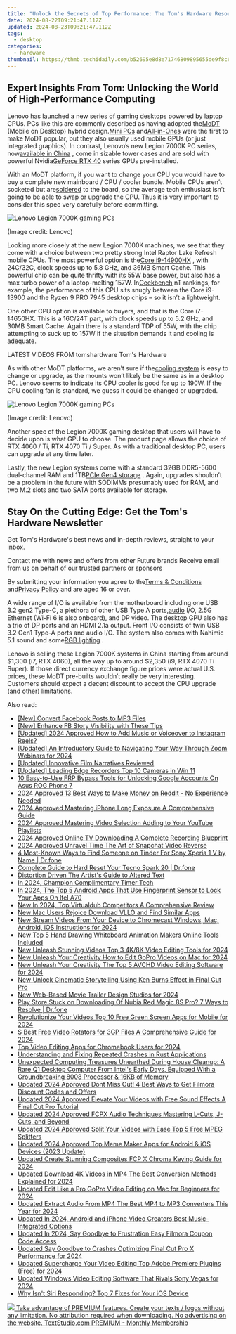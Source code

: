 ```yaml
---
title: "Unlock the Secrets of Top Performance: The Tom's Hardware Resource"
date: 2024-08-22T09:21:47.112Z
updated: 2024-08-23T09:21:47.112Z
tags:
  - desktop
categories:
  - hardware
thumbnail: https://thmb.techidaily.com/b52695e8d8e71746809895655de9f8c6acd7b0659cd0b84f4316b6b432fb112c.jpg
---
```


## Expert Insights From Tom: Unlocking the World of High-Performance Computing

Lenovo has launched a new series of gaming desktops powered by laptop CPUs. PCs like this are commonly described as having adopted the[MoDT](https://www.tomshardware.com/news/intel-raptor-lake-mobile-chips-get-soldered-to-micro-atx-motherboards) (Mobile on Desktop) hybrid design.[Mini PCs](https://www.tomshardware.com/desktops/mini-pcs/minisforum-atomman-g7-pt-touted-as-worlds-first-amd-advantage-mini-pc-packs-an-amd-r9-7945hx-and-rx-7600m-xt) and[All-in-Ones](https://www.tomshardware.com/tag/all-in-one-pcs) were the first to make MoDT popular, but they also usually used mobile GPUs (or just integrated graphics). In contrast, Lenovo’s new Legion 7000K PC series, now[available in China](https://shop-links.co/link/?exclusive=1&publisher_slug=itechdaily19598&url=https%3A%2F%2Fitem.lenovo.com.cn%2Fproduct%2F1037096.html) , come in sizable tower cases and are sold with powerful Nvidia[GeForce RTX 40](https://www.tomshardware.com/features/nvidia-ada-lovelace-and-geforce-rtx-40-series-everything-we-know) series GPUs pre-installed.

 With an MoDT platform, if you want to change your CPU you would have to buy a complete new mainboard / CPU / cooler bundle. Mobile CPUs aren’t socketed but are[soldered](https://www.tomshardware.com/best-picks/best-soldering-irons) to the board, so the average tech enthusiast isn’t going to be able to swap or upgrade the CPU. Thus it is very important to consider this spec very carefully before committing.

![Lenovo Legion 7000K gaming PCs](https://cdn.mos.cms.futurecdn.net/KiWmBjf3WBxdHs7uNFYu2U-320-80.jpg)

 (Image credit: Lenovo)

 Looking more closely at the new Legion 7000K machines, we see that they come with a choice between two pretty strong Intel Raptor Lake Refresh mobile CPUs. The most powerful option is the[Core i9-14900HX](https://www.tomshardware.com/pc-components/cpus/intel-unleashes-14th-gen-raptor-lake-refresh-hx-series-laptops-cpus-refreshed-chips-with-up-to-24-cores-58-ghz-boost-clock-and-192gb-ddr5-support) , with 24C/32C, clock speeds up to 5.8 GHz, and 36MB Smart Cache. This powerful chip can be quite thrifty with its 55W base power, but also has a max turbo power of a laptop-melting 157W. In[Geekbench](https://browser.geekbench.com/processor-benchmarks) nT rankings, for example, the performance of this CPU sits snugly between the Core i9-13900 and the Ryzen 9 PRO 7945 desktop chips – so it isn’t a lightweight.

 One other CPU option is available to buyers, and that is the Core i7-14650HX. This is a 16C/24T part, with clock speeds up to 5.2 GHz, and 30MB Smart Cache. Again there is a standard TDP of 55W, with the chip attempting to suck up to 157W if the situation demands it and cooling is adequate.

 LATEST VIDEOS FROM tomshardware Tom's Hardware

 As with other MoDT platforms, we aren’t sure if the[cooling system](https://www.tomshardware.com/reviews/best-cpu-coolers,4181.html) is easy to change or upgrade, as the mounts won’t likely be the same as in a desktop PC. Lenovo seems to indicate its CPU cooler is good for up to 190W. If the CPU cooling fan is standard, we guess it could be changed or upgraded.

![Lenovo Legion 7000K gaming PCs](https://cdn.mos.cms.futurecdn.net/KHmtZBvJU6LcChAReYSDBU-320-80.jpg)

 (Image credit: Lenovo)

 Another spec of the Legion 7000K gaming desktop that users will have to decide upon is what GPU to choose. The product page allows the choice of RTX 4060 / Ti, RTX 4070 Ti / Super. As with a traditional desktop PC, users can upgrade at any time later.

 Lastly, the new Legion systems come with a standard 32GB DDR5-5600 dual-channel RAM and 1TB[PCIe Gen4 storage](https://www.tomshardware.com/reviews/best-ssds,3891.html) . Again, upgrades shouldn’t be a problem in the future with SODIMMs presumably used for RAM, and two M.2 slots and two SATA ports available for storage.

## Stay On the Cutting Edge: Get the Tom's Hardware Newsletter

 Get Tom's Hardware's best news and in-depth reviews, straight to your inbox.

 Contact me with news and offers from other Future brands  Receive email from us on behalf of our trusted partners or sponsors

 By submitting your information you agree to the[Terms & Conditions](https://futureplc.com/terms-conditions/) and[Privacy Policy](https://futureplc.com/privacy-policy/) and are aged 16 or over.

 A wide range of I/O is available from the motherboard including one USB 3.2 gen2 Type-C, a plethora of other USB Type A ports,[audio](https://www.tomshardware.com/tag/audio) I/O, 2.5G Ethernet (Wi-Fi 6 is also onboard), and DP video. The desktop GPU also has a trio of DP ports and an HDMI 2.1a output. Front I/O consists of twin USB 3.2 Gen1 Type-A ports and audio I/O. The system also comes with Nahimic 5.1 sound and some[RGB lighting](https://www.tomshardware.com/news/windows-11-rgb-controls-native) .

 Lenovo is selling these Legion 7000K systems in China starting from around $1,300 (i7, RTX 4060), all the way up to around $2,350 (i9, RTX 4070 Ti Super). If those direct currency exchange figure prices were actual U.S. prices, these MoDT pre-builts wouldn’t really be very interesting. Customers should expect a decent discount to accept the CPU upgrade (and other) limitations.

<ins class="adsbygoogle"
     style="display:block"
     data-ad-format="autorelaxed"
     data-ad-client="ca-pub-7571918770474297"
     data-ad-slot="1223367746"></ins>



<ins class="adsbygoogle"
     style="display:block"
     data-ad-client="ca-pub-7571918770474297"
     data-ad-slot="8358498916"
     data-ad-format="auto"
     data-full-width-responsive="true"></ins>

<span class="atpl-alsoreadstyle">Also read:</span>
<div><ul>
<li><a href="https://facebook-video-content.techidaily.com/new-convert-facebook-posts-to-mp3-files/"><u>[New] Convert Facebook Posts to MP3 Files</u></a></li>
<li><a href="https://facebook-clips.techidaily.com/new-enhance-fb-story-visibility-with-these-tips/"><u>[New] Enhance FB Story Visibility with These Tips</u></a></li>
<li><a href="https://instagram-video-recordings.techidaily.com/updated-2024-approved-how-to-add-music-or-voiceover-to-instagram-reels/"><u>[Updated] 2024 Approved  How to Add Music or Voiceover to Instagram Reels?</u></a></li>
<li><a href="https://video-screen-grab.techidaily.com/updated-an-introductory-guide-to-navigating-your-way-through-zoom-webinars-for-2024/"><u>[Updated] An Introductory Guide to Navigating Your Way Through Zoom Webinars for 2024</u></a></li>
<li><a href="https://some-knowledge.techidaily.com/updated-innovative-film-narratives-reviewed/"><u>[Updated] Innovative Film Narratives Reviewed</u></a></li>
<li><a href="https://screen-capture.techidaily.com/updated-leading-edge-recorders-top-10-cameras-in-win-11/"><u>[Updated] Leading Edge Recorders  Top 10 Cameras in Win 11</u></a></li>
<li><a href="https://android-unlock.techidaily.com/10-easy-to-use-frp-bypass-tools-for-unlocking-google-accounts-on-asus-rog-phone-7-by-drfone-android/"><u>10 Easy-to-Use FRP Bypass Tools for Unlocking Google Accounts On Asus ROG Phone 7</u></a></li>
<li><a href="https://extra-skills.techidaily.com/2024-approved-13-best-ways-to-make-money-on-reddit-no-experience-needed/"><u>2024 Approved  13 Best Ways to Make Money on Reddit - No Experience Needed</u></a></li>
<li><a href="https://extra-approaches.techidaily.com/2024-approved-mastering-iphone-long-exposure-a-comprehensive-guide/"><u>2024 Approved  Mastering iPhone Long Exposure  A Comprehensive Guide</u></a></li>
<li><a href="https://fox-boxes.techidaily.com/2024-approved-mastering-video-selection-adding-to-your-youtube-playlists/"><u>2024 Approved  Mastering Video Selection  Adding to Your YouTube Playlists</u></a></li>
<li><a href="https://screen-activity-recording.techidaily.com/2024-approved-online-tv-downloading-a-complete-recording-blueprint/"><u>2024 Approved  Online TV Downloading  A Complete Recording Blueprint</u></a></li>
<li><a href="https://snapchat-videos.techidaily.com/2024-approved-unravel-time-the-art-of-snapchat-video-reverse/"><u>2024 Approved  Unravel Time  The Art of Snapchat Video Reverse</u></a></li>
<li><a href="https://location-social.techidaily.com/4-most-known-ways-to-find-someone-on-tinder-for-sony-xperia-1-v-by-name-drfone-by-drfone-virtual-android/"><u>4 Most-Known Ways to Find Someone on Tinder For Sony Xperia 1 V by Name | Dr.fone</u></a></li>
<li><a href="https://techidaily.com/complete-guide-to-hard-reset-your-tecno-spark-20-drfone-by-drfone-reset-android-reset-android/"><u>Complete Guide to Hard Reset Your Tecno Spark 20 | Dr.fone</u></a></li>
<li><a href="https://fox-access.techidaily.com/distortion-driven-the-artists-guide-to-altered-text/"><u>Distortion Driven  The Artist's Guide to Altered Text</u></a></li>
<li><a href="https://extra-lessons.techidaily.com/in-2024-champion-complimentary-timer-tech/"><u>In 2024, Champion Complimentary Timer Tech</u></a></li>
<li><a href="https://unlock-android.techidaily.com/in-2024-the-top-5-android-apps-that-use-fingerprint-sensor-to-lock-your-apps-on-itel-a70-by-drfone-android/"><u>In 2024, The Top 5 Android Apps That Use Fingerprint Sensor to Lock Your Apps On Itel A70</u></a></li>
<li><a href="https://ai-video-tools.techidaily.com/new-in-2024-top-virtualdub-competitors-a-comprehensive-review/"><u>New In 2024, Top Virtualdub Competitors A Comprehensive Review</u></a></li>
<li><a href="https://ai-video-tools.techidaily.com/new-mac-users-rejoice-download-vllo-and-find-similar-apps/"><u>New Mac Users Rejoice Download VLLO and Find Similar Apps</u></a></li>
<li><a href="https://ai-video-tools.techidaily.com/new-stream-videos-from-your-device-to-chromecast-windows-mac-android-ios-instructions-for-2024/"><u>New Stream Videos From Your Device to Chromecast Windows, Mac, Android, iOS Instructions for 2024</u></a></li>
<li><a href="https://ai-video-tools.techidaily.com/new-top-5-hand-drawing-whiteboard-animation-makers-online-tools-included/"><u>New Top 5 Hand Drawing Whiteboard Animation Makers Online Tools Included</u></a></li>
<li><a href="https://ai-video-tools.techidaily.com/new-unleash-stunning-videos-top-3-4k8k-video-editing-tools-for-2024/"><u>New Unleash Stunning Videos Top 3 4K/8K Video Editing Tools for 2024</u></a></li>
<li><a href="https://ai-video-tools.techidaily.com/new-unleash-your-creativity-how-to-edit-gopro-videos-on-mac-for-2024/"><u>New Unleash Your Creativity How to Edit GoPro Videos on Mac for 2024</u></a></li>
<li><a href="https://ai-video-tools.techidaily.com/new-unleash-your-creativity-the-top-5-avchd-video-editing-software-for-2024/"><u>New Unleash Your Creativity The Top 5 AVCHD Video Editing Software for 2024</u></a></li>
<li><a href="https://ai-video-tools.techidaily.com/new-unlock-cinematic-storytelling-using-ken-burns-effect-in-final-cut-pro/"><u>New Unlock Cinematic Storytelling Using Ken Burns Effect in Final Cut Pro</u></a></li>
<li><a href="https://ai-video-tools.techidaily.com/new-web-based-movie-trailer-design-studios-for-2024/"><u>New Web-Based Movie Trailer Design Studios for 2024</u></a></li>
<li><a href="https://fix-guide.techidaily.com/play-store-stuck-on-downloading-of-nubia-red-magic-8s-pro-7-ways-to-resolve-drfone-by-drfone-fix-android-problems-fix-android-problems/"><u>Play Store Stuck on Downloading Of Nubia Red Magic 8S Pro? 7 Ways to Resolve | Dr.fone</u></a></li>
<li><a href="https://ai-video-tools.techidaily.com/revolutionize-your-videos-top-10-free-green-screen-apps-for-mobile-for-2024/"><u>Revolutionize Your Videos Top 10 Free Green Screen Apps for Mobile for 2024</u></a></li>
<li><a href="https://ai-video-tools.techidaily.com/s-best-free-video-rotators-for-3gp-files-a-comprehensive-guide-for-2024/"><u>S Best Free Video Rotators for 3GP Files A Comprehensive Guide for 2024</u></a></li>
<li><a href="https://ai-video-tools.techidaily.com/top-video-editing-apps-for-chromebook-users-for-2024/"><u>Top Video Editing Apps for Chromebook Users for 2024</u></a></li>
<li><a href="https://win-blog.techidaily.com/understanding-and-fixing-repeated-crashes-in-rust-applications/"><u>Understanding and Fixing Repeated Crashes in Rust Applications</u></a></li>
<li><a href="https://ai-video-tools.techidaily.com/unexpected-computing-treasures-unearthed-during-house-cleanup-a-rare-q1-desktop-computer-from-intels-early-days-equipped-with-a-groundbreaking-8008-processo102/"><u>Unexpected Computing Treasures Unearthed During House Cleanup: A Rare Q1 Desktop Computer From Intel's Early Days, Equipped With a Groundbreaking 8008 Processor & 16KB of Memory</u></a></li>
<li><a href="https://ai-video-tools.techidaily.com/updated-2024-approved-dont-miss-out-4-best-ways-to-get-filmora-discount-codes-and-offers/"><u>Updated 2024 Approved Dont Miss Out! 4 Best Ways to Get Filmora Discount Codes and Offers</u></a></li>
<li><a href="https://ai-video-tools.techidaily.com/updated-2024-approved-elevate-your-videos-with-free-sound-effects-a-final-cut-pro-tutorial/"><u>Updated 2024 Approved Elevate Your Videos with Free Sound Effects A Final Cut Pro Tutorial</u></a></li>
<li><a href="https://ai-video-tools.techidaily.com/updated-2024-approved-fcpx-audio-techniques-mastering-l-cuts-j-cuts-and-beyond/"><u>Updated 2024 Approved FCPX Audio Techniques Mastering L-Cuts, J-Cuts, and Beyond</u></a></li>
<li><a href="https://ai-video-tools.techidaily.com/updated-2024-approved-split-your-videos-with-ease-top-5-free-mpeg-splitters/"><u>Updated 2024 Approved Split Your Videos with Ease Top 5 Free MPEG Splitters</u></a></li>
<li><a href="https://ai-video-tools.techidaily.com/updated-2024-approved-top-meme-maker-apps-for-android-and-ios-devices-2023-update/"><u>Updated 2024 Approved Top Meme Maker Apps for Android & iOS Devices (2023 Update)</u></a></li>
<li><a href="https://ai-video-tools.techidaily.com/updated-create-stunning-composites-fcp-x-chroma-keying-guide-for-2024/"><u>Updated Create Stunning Composites FCP X Chroma Keying Guide for 2024</u></a></li>
<li><a href="https://ai-video-tools.techidaily.com/updated-download-4k-videos-in-mp4-the-best-conversion-methods-explained-for-2024/"><u>Updated Download 4K Videos in MP4 The Best Conversion Methods Explained for 2024</u></a></li>
<li><a href="https://ai-video-tools.techidaily.com/updated-edit-like-a-pro-gopro-video-editing-on-mac-for-beginners-for-2024/"><u>Updated Edit Like a Pro GoPro Video Editing on Mac for Beginners for 2024</u></a></li>
<li><a href="https://ai-video-tools.techidaily.com/updated-extract-audio-from-mp4-the-best-mp4-to-mp3-converters-this-year-for-2024/"><u>Updated Extract Audio From MP4 The Best MP4 to MP3 Converters This Year for 2024</u></a></li>
<li><a href="https://ai-video-tools.techidaily.com/updated-in-2024-android-and-iphone-video-creators-best-music-integrated-options/"><u>Updated In 2024, Android and iPhone Video Creators Best Music-Integrated Options</u></a></li>
<li><a href="https://ai-video-tools.techidaily.com/updated-in-2024-say-goodbye-to-frustration-easy-filmora-coupon-code-access/"><u>Updated In 2024, Say Goodbye to Frustration Easy Filmora Coupon Code Access</u></a></li>
<li><a href="https://ai-video-tools.techidaily.com/updated-say-goodbye-to-crashes-optimizing-final-cut-pro-x-performance-for-2024/"><u>Updated Say Goodbye to Crashes Optimizing Final Cut Pro X Performance for 2024</u></a></li>
<li><a href="https://ai-video-tools.techidaily.com/updated-supercharge-your-video-editing-top-adobe-premiere-plugins-free-for-2024/"><u>Updated Supercharge Your Video Editing Top Adobe Premiere Plugins (Free) for 2024</u></a></li>
<li><a href="https://ai-video-tools.techidaily.com/updated-windows-video-editing-software-that-rivals-sony-vegas-for-2024/"><u>Updated Windows Video Editing Software That Rivals Sony Vegas for 2024</u></a></li>
<li><a href="https://fox-that.techidaily.com/why-isnt-siri-responding-top-7-fixes-for-your-ios-device/"><u>Why Isn't Siri Responding? Top 7 Fixes for Your iOS Device</u></a></li>
</ul></div>

<!-- affiliate ads begin -->
<a href="https://secure.textstudio.com/order/checkout.php?PRODS=35633281&QTY=1&AFFILIATE=108875&CART=1"> <img src="https://secure.avangate.com/images/merchant/d6eb8222c9718486bdabce8b897380f7/products/2_premium-icon.png" border="0"> Take advantage of PREMIUM features. 
Create your texts / logos without any limitation. 
No attribution required when downloading. 
No advertising on the website. 
 TextStudio.com  PREMIUM - Monthly Membership</a>
<!-- affiliate ads end -->